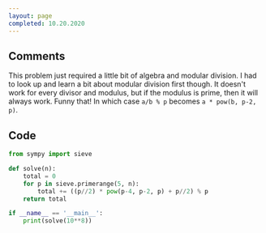 ```yaml
---
layout: page
completed: 10.20.2020
---
```


## Comments

This problem just required a little bit of algebra and modular division.  I had
to look up and learn a bit about modular division first though.  It doesn't
work for every divisor and modulus, but if the modulus is prime, then it will
always work.  Funny that!  In which case `a/b % p` becomes `a * pow(b, p-2, p)`.

## Code

```python
from sympy import sieve

def solve(n):
    total = 0
    for p in sieve.primerange(5, n):
        total += ((p//2) * pow(p-4, p-2, p) + p//2) % p
    return total

if __name__ == '__main__':
    print(solve(10**8))
```
